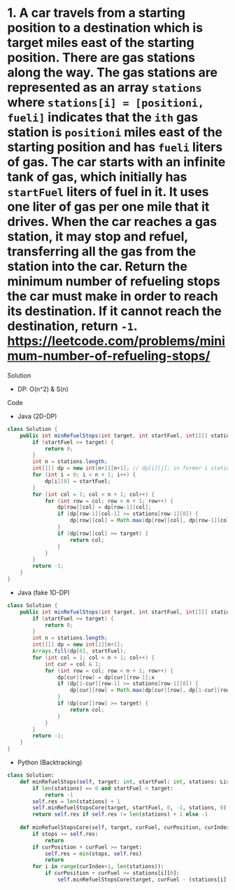 # 1. A car travels from a starting position to a destination which is target miles east of the starting position. There are gas stations along the way. The gas stations are represented as an array `stations` where `stations[i] = [positioni, fueli]` indicates that the `ith` gas station is `positioni` miles east of the starting position and has `fueli` liters of gas. The car starts with an infinite tank of gas, which initially has `startFuel` liters of fuel in it. It uses one liter of gas per one mile that it drives. When the car reaches a gas station, it may stop and refuel, transferring all the gas from the station into the car. Return the minimum number of refueling stops the car must make in order to reach its destination. If it cannot reach the destination, return `-1`. https://leetcode.com/problems/minimum-number-of-refueling-stops/

Solution

- DP: O(n^2) & S(n)

Code

- Java (2D-DP)

```java
class Solution {
    public int minRefuelStops(int target, int startFuel, int[][] stations) {
        if (startFuel >= target) {
            return 0;
        }
        int n = stations.length;
        int[][] dp = new int[n+1][n+1]; // dp[i][j]: in former i stations, pick j stations to fuel, the farthest position the car can reach
        for (int i = 0; i < n + 1; i++) {
            dp[i][0] = startFuel;
        }
        for (int col = 1; col < n + 1; col++) {
            for (int row = col; row < n + 1; row++) {
                dp[row][col] = dp[row-1][col];
                if (dp[row-1][col-1] >= stations[row-1][0]) {
                    dp[row][col] = Math.max(dp[row][col], dp[row-1][col-1] + stations[row-1][1]);
                }
                if (dp[row][col] >= target) {
                    return col;
                }
            }
        }
        return -1;
    }
}
```

- Java (fake 1D-DP)

```java
class Solution {
    public int minRefuelStops(int target, int startFuel, int[][] stations) {
        if (startFuel >= target) {
            return 0;
        }
        int n = stations.length;
        int[][] dp = new int[2][n+1];
        Arrays.fill(dp[0], startFuel);
        for (int col = 1; col < n + 1; col++) {
            int cur = col & 1;
            for (int row = col; row < n + 1; row++) {
                dp[cur][row] = dp[cur][row-1];x
                if (dp[1-cur][row-1] >= stations[row-1][0]) {
                    dp[cur][row] = Math.max(dp[cur][row], dp[1-cur][row-1] + stations[row-1][1]);
                }
                if (dp[cur][row] >= target) {
                    return col;
                }
            }
        }
        return -1;
    }
}
```

- Python (Backtracking)

```python
class Solution:
    def minRefuelStops(self, target: int, startFuel: int, stations: List[List[int]]) -> int:
        if len(stations) == 0 and startFuel < target:
            return -1
        self.res = len(stations) + 1
        self.minRefuelStopsCore(target, startFuel, 0, -1, stations, 0)
        return self.res if self.res != len(stations) + 1 else -1
        
    def minRefuelStopsCore(self, target, curFuel, curPosition, curIndex, stations, stops):
        if stops >= self.res:
            return
        if curPosition + curFuel >= target:
            self.res = min(stops, self.res)
            return
        for i in range(curIndex+1, len(stations)):
            if curPosition + curFuel >= stations[i][0]:
                self.minRefuelStopsCore(target, curFuel - (stations[i][0] - curPosition) + stations[i][1], stations[i][0], i, stations, stops + 1)
```